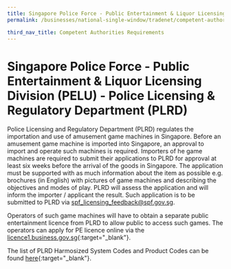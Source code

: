 ```yaml
---
title: Singapore Police Force - Public Entertainment & Liquor Licensing Division (PELU) - Police Licensing & Regulatory Department (PLRD)
permalink: /businesses/national-single-window/tradenet/competent-authorities-requirements/spf-public-entertainment-liquor-licensing

third_nav_title: Competent Authorities Requirements
---
```


# Singapore Police Force - Public Entertainment & Liquor Licensing Division (PELU) - Police Licensing & Regulatory Department (PLRD)

Police Licensing and Regulatory Department (PLRD) regulates the importation and use of amusement game machines in Singapore. Before an amusement game machine is imported into Singapore, an approval to import and operate such machines is required. Importers of he game machines are required to submit their applications to PLRD for approval at least six weeks before the arrival of the goods in Singapore. The application must be supported with as much information about the item as possible e.g. brochures (in English) with pictures of game machines and describing the objectives and modes of play. PLRD will assess the application and will inform the importer / applicant the result. Such application is to be submitted to PLRD via spf_licensing_feedback@spf.gov.sg.

Operators of such game machines will have to obtain a separate public entertainment licence from PLRD to allow public to access such games. The operators can apply for PE licence online via the [licence1.business.gov.sg](http://licence1.business.gov.sg/){:target="_blank"}.

The list of PLRD Harmosized System Codes and Product Codes can be found [here](https://www.tradenet.gov.sg/tradenet/portlets/search/searchHSCA/searchInitHSCA.do){:target="_blank"}.

